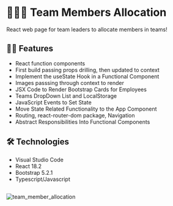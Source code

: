 # 👨🏼‍🏫 Team Members Allocation

<p> React web page for team leaders to allocate members in teams!</p>

## 👨‍💻 Features
- React function components
- First build passing props drilling, then updated to context
- Implement the useState Hook in a Functional Component
- Images passsing through context to render
- JSX Code to Render Bootstrap Cards for Employees
- Teams DropDown List and LocalStorage
- JavaScript Events to Set State
- Move State Related Functionality to the App Component
- Routing, react-router-dom package, Navigation
- Abstract Responsibilities Into Functional Components

## 🛠 Technologies
- Visual Studio Code
- React 18.2
- Bootstrap 5.2.1
- Typescript/Javascript

##
![team_member_allocation](https://user-images.githubusercontent.com/104414313/200539900-0750b91e-3cd2-49f4-87ef-ba672e96a252.png)
